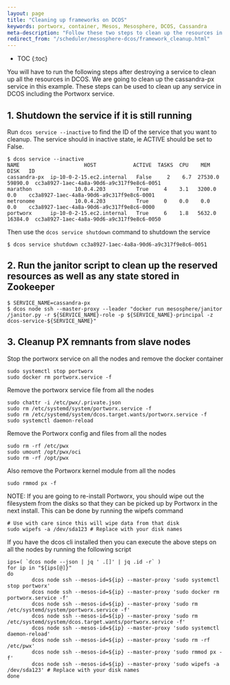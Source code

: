 ```yaml
---
layout: page
title: "Cleaning up frameworks on DCOS"
keywords: portworx, container, Mesos, Mesosphere, DCOS, Cassandra
meta-description: "Follow these two steps to clean up the resources in DCOS after destroying a service. We're cleaning a cassandra-px service in this example."
redirect_from: "/scheduler/mesosphere-dcos/framework_cleanup.html"
---
```


* TOC
{:toc}

You will have to run the following steps after destroying a service to clean up all the resources in DCOS.  We are going to clean up the cassandra-px
service in this example. These steps can be used to clean up any service in DCOS including the Portworx service.

## 1. Shutdown the service if it is still running

Run `dcos service --inactive` to find the ID of the service that you want to cleanup. The service should in inactive state,
ie ACTIVE should be set to False.

```
$ dcos service --inactive
NAME                     HOST            ACTIVE  TASKS  CPU    MEM      DISK   ID                                         
cassandra-px  ip-10-0-2-15.ec2.internal   False     2    6.7  27530.0  59890.0  cc3a8927-1aec-4a8a-90d6-a9c317f9e8c6-0051  
marathon              10.0.4.203          True     4    3.1   3200.0    0.0    cc3a8927-1aec-4a8a-90d6-a9c317f9e8c6-0001  
metronome             10.0.4.203          True     0    0.0    0.0      0.0    cc3a8927-1aec-4a8a-90d6-a9c317f9e8c6-0000  
portworx      ip-10-0-2-15.ec2.internal   True     6    1.8   5632.0  16384.0  cc3a8927-1aec-4a8a-90d6-a9c317f9e8c6-0050 
```

Then use the `dcos service shutdown` command to shutdown the service

```
$ dcos service shutdown cc3a8927-1aec-4a8a-90d6-a9c317f9e8c6-0051
```

## 2. Run the janitor script to clean up the reserved resources as well as any state stored in Zookeeper
```
$ SERVICE_NAME=cassandra-px
$ dcos node ssh --master-proxy --leader "docker run mesosphere/janitor /janitor.py -r ${SERVICE_NAME}-role -p ${SERVICE_NAME}-principal -z dcos-service-${SERVICE_NAME}"
```

## 3. Cleanup PX remnants from slave nodes

Stop the portworx service on all the nodes and remove the docker container
```
sudo systemctl stop portworx
sudo docker rm portworx.service -f
```

Remove the portworx service file from all the nodes
```
sudo chattr -i /etc/pwx/.private.json
sudo rm /etc/systemd/system/portworx.service -f
sudo rm /etc/systemd/system/dcos.target.wants/portworx.service -f
sudo systemctl daemon-reload
```
		
Remove the Portworx config and files from all the nodes
```
sudo rm -rf /etc/pwx
sudo umount /opt/pwx/oci 
sudo rm -rf /opt/pwx
```

Also remove the Portworx kernel module from all the nodes
```
sudo rmmod px -f

```

NOTE: If you are going to re-install Portworx, you should wipe out the filesystem from the disks so that they can be picked 
up by Portworx in the next install. This can be done by running the wipefs command
```
# Use with care since this will wipe data from that disk
sudo wipefs -a /dev/sda123 # Replace with your disk names
```

If you have the dcos cli installed then you can execute the above steps on all the nodes by running the following script
```
ips=( `dcos node --json | jq ' .[]' | jq .id -r` )
for ip in "${ips[@]}"
do
        dcos node ssh --mesos-id=${ip} --master-proxy 'sudo systemctl stop portworx'
        dcos node ssh --mesos-id=${ip} --master-proxy 'sudo docker rm portworx.service -f'
        dcos node ssh --mesos-id=${ip} --master-proxy 'sudo rm /etc/systemd/system/portworx.service -f'
        dcos node ssh --mesos-id=${ip} --master-proxy 'sudo rm /etc/systemd/system/dcos.target.wants/portworx.service -f'
        dcos node ssh --mesos-id=${ip} --master-proxy 'sudo systemctl daemon-reload'
        dcos node ssh --mesos-id=${ip} --master-proxy 'sudo rm -rf /etc/pwx'
        dcos node ssh --mesos-id=${ip} --master-proxy 'sudo rmmod px -f'
        dcos node ssh --mesos-id=${ip} --master-proxy 'sudo wipefs -a /dev/sda123' # Replace with your disk names
done
```

